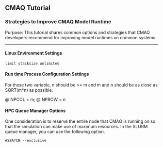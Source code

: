 ## CMAQ Tutorial 
### Strategies to Improve CMAQ Model Runtime 
Purpose: This tutorial shares common options and strategies that CMAQ developers recommend for improving model runtimes on common systems.


------------
#### Linux Environment Settings

```
limit stacksize unlimited 
```
#### Run time Process Configuration Settings

For these two variable, n should be >= m and m and n should be as close as SQRT(m*n) as possible.

   @ NPCOL  = m; @ NPROW =  n


#### HPC Queue Manager Options

One consideration is to reserve the entire node that CMAQ is running on so that the simulation can make use of maximum resources. In the SLURM queue manager, you can use the following option.
```
#SBATCH --exclusive
```



